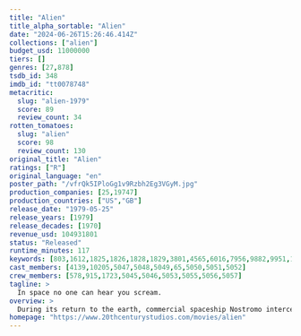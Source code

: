 ```yaml
---
title: "Alien"
title_alpha_sortable: "Alien"
date: "2024-06-26T15:26:46.414Z"
collections: ["alien"]
budget_usd: 11000000
tiers: []
genres: [27,878]
tsdb_id: 348
imdb_id: "tt0078748"
metacritic:
  slug: "alien-1979"
  score: 89
  review_count: 34
rotten_tomatoes:
  slug: "alien"
  score: 98
  review_count: 130
original_title: "Alien"
ratings: ["R"]
original_language: "en"
poster_path: "/vfrQk5IPloGg1v9Rzbh2Eg3VGyM.jpg"
production_companies: [25,19747]
production_countries: ["US","GB"]
release_date: "1979-05-25"
release_years: [1979]
release_decades: [1970]
revenue_usd: 104931801
status: "Released"
runtime_minutes: 117
keywords: [803,1612,1825,1826,1828,1829,3801,4565,6016,7956,9882,9951,11322,34117,157634,161176,204390,226177]
cast_members: [4139,10205,5047,5048,5049,65,5050,5051,5052]
crew_members: [578,915,1723,5045,5046,5053,5055,5056,5057]
tagline: >
  In space no one can hear you scream.
overview: >
  During its return to the earth, commercial spaceship Nostromo intercepts a distress signal from a distant planet. When a three-member team of the crew discovers a chamber containing thousands of eggs on the planet, a creature inside one of the eggs attacks an explorer. The entire crew is unaware of the impending nightmare set to descend upon them when the alien parasite planted inside its unfortunate host is birthed.
homepage: "https://www.20thcenturystudios.com/movies/alien"
---
```

